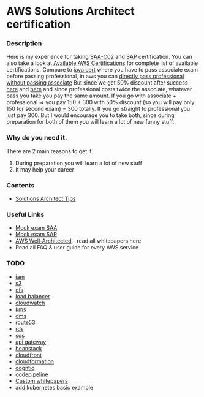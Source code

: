 # AWS Solutions Architect certification


### Description
Here is my experience for taking [SAA-C02](https://aws.amazon.com/certification/certified-solutions-architect-associate) and [SAP](https://aws.amazon.com/certification/certified-solutions-architect-professional) certification.
You can also take a look at [Available AWS Certifications](https://aws.amazon.com/certification) for complete list of available certifications.
Compare to [java cert](https://github.com/dgaydukov/cert-ocpjp11) where you have to pass associate exam before passing professional, in aws you can 
[directly pass professional without passing associate](https://aws.amazon.com/about-aws/whats-new/2018/10/announcing-more-flexibility-for-aws-certification-exams) 
But since we get 50% discount after success [here](https://aws.amazon.com/certification/benefits/) 
and [here](https://aws.amazon.com/about-aws/whats-new/2019/02/new-aws-certification-policies-offer-more-choices-flexibility/) and since professional costs twice the associate, whatever pass you take you pay the same amount.
If you go with associate + professional => you pay 150 + 300 with 50% discount (so you will pay only 150 for second exam) = 300 totally. 
If you go straight to professional you just pay 300. But I would encourage you to take both, since during preparation for both of them you will learn a lot of new funny stuff.


### Why do you need it.
There are 2 main reasons to get it.
1. During preparation you will learn a lot of new stuff
2. It may help your career


### Contents
* [Solutions Architect Tips](https://github.com/dgaydukov/cert-aws-sa/blob/master/files/sa.md)


### Useful Links
* [Mock exam SAA](https://www.whizlabs.com/aws-solutions-architect-associate)
* [Mock exam SAP](https://www.whizlabs.com/aws-solutions-architect-professional)
* [AWS Well-Architected](https://aws.amazon.com/architecture/well-architected/) - read all whitepapers here
* Read all FAQ & user guide for every AWS service


### TODO
* [iam](https://aws.amazon.com/iam/faqs/)
* [s3](https://aws.amazon.com/s3/faqs)
* [efs](https://aws.amazon.com/efs/faq/)
* [load balancer](https://aws.amazon.com/elasticloadbalancing/faqs/)
* [cloudwatch](https://aws.amazon.com/cloudwatch/faqs/)
* [kms](https://aws.amazon.com/kms/)
* [dms](https://aws.amazon.com/dms/faqs/)
* [route53](https://aws.amazon.com/route53/faqs)
* [rds](https://aws.amazon.com/rds/faqs)
* [sqs](https://aws.amazon.com/sqs/faqs)
* [api gateway](https://aws.amazon.com/api-gateway)
* [beanstack](https://aws.amazon.com/elasticbeanstalk/faqs/)
* [cloudfront](https://aws.amazon.com/cloudfront/faqs/)
* [cloudformation](https://aws.amazon.com/cloudformation/faqs/)
* [cogntio](https://aws.amazon.com/cognito/faqs/)
* [codepipeline](https://docs.aws.amazon.com/codepipeline/latest/userguide/welcome.html)
* [Custom whitepapers](https://jayendrapatil.com/)
* add kubernetes basic example
